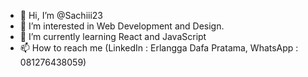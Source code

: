 - 👋 Hi, I’m @Sachiii23
- 👀 I’m interested in Web Development and Design.
- 🌱 I’m currently learning React and JavaScript
- 📫 How to reach me (LinkedIn : Erlangga Dafa Pratama, WhatsApp : 081276438059)

<!---
Sachiii23/Sachiii23 is a ✨ special ✨ repository because its `README.md` (this file) appears on your GitHub profile.
You can click the Preview link to take a look at your changes.
--->
